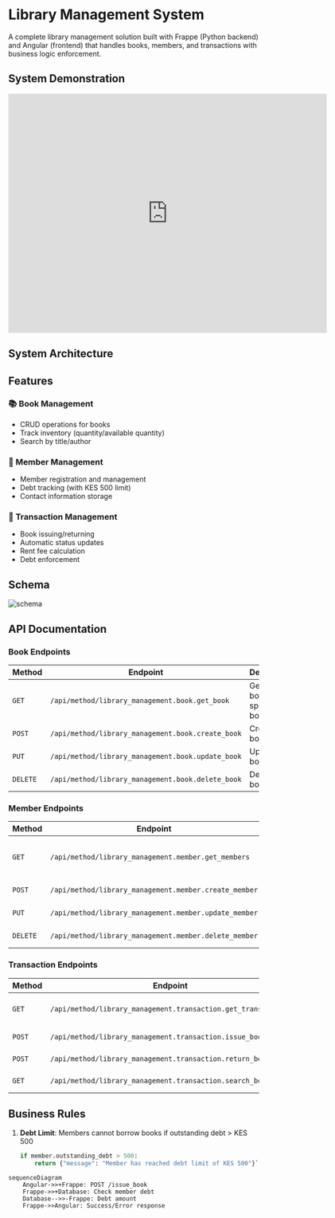 # Library Management System

A complete library management solution built with Frappe (Python backend) and Angular (frontend) that handles books, members, and transactions with business logic enforcement.
## System Demonstration

<iframe 
    src="https://drive.google.com/file/d/1R96uzbvD_Q7PHi2pJ_vn0l1KLKg_hMgL/preview" 
    width="640" 
    height="480" 
    allow="autoplay"
    style="border:none;"
></iframe>

## System Architecture

## Features

### 📚 Book Management
- CRUD operations for books
- Track inventory (quantity/available quantity)
- Search by title/author

### 👥 Member Management
- Member registration and management
- Debt tracking (with KES 500 limit)
- Contact information storage

### 🔄 Transaction Management
- Book issuing/returning
- Automatic status updates
- Rent fee calculation
- Debt enforcement

## Schema
![schema](https://github.com/user-attachments/assets/8e3baa70-1ecd-4388-bfcc-87ba52f4b092)


## API Documentation

### Book Endpoints

| Method | Endpoint | Description | Parameters |
|--------|----------|-------------|------------|
| `GET` | `/api/method/library_management.book.get_book` | Get all books or specific book | `book_name` (optional) |
| `POST` | `/api/method/library_management.book.create_book` | Create new book | `title`, `author`, `isbn`, `publisher`, `quantity` |
| `PUT` | `/api/method/library_management.book.update_book` | Update book | `book_name`, `title`/`author`/`isbn`/`publisher`/`quantity` |
| `DELETE` | `/api/method/library_management.book.delete_book` | Delete book | `book_name` |

### Member Endpoints

| Method | Endpoint | Description | Parameters |
|--------|----------|-------------|------------|
| `GET` | `/api/method/library_management.member.get_members` | Get all members or specific member | `email` (optional) |
| `POST` | `/api/method/library_management.member.create_member` | Create new member | `first_name`, `last_name`, `email`, `phone` |
| `PUT` | `/api/method/library_management.member.update_member` | Update member | `member_id`, `first_name`/`last_name`/`email`/`phone`/`outstanding_debt` |
| `DELETE` | `/api/method/library_management.member.delete_member` | Delete member | `member_id` |

### Transaction Endpoints

| Method | Endpoint | Description | Parameters |
|--------|----------|-------------|------------|
| `GET` | `/api/method/library_management.transaction.get_transactions` | Get all transactions or specific | `transaction_id` (optional) |
| `POST` | `/api/method/library_management.transaction.issue_book` | Issue book to member | `book_name`, `email` |
| `POST` | `/api/method/library_management.transaction.return_book` | Return book | `transaction_id`, `rent_fee` |
| `GET` | `/api/method/library_management.transaction.search_books` | Search books | `author` or `title` |

## Business Rules

1. **Debt Limit**: Members cannot borrow books if outstanding debt > KES 500
   ```python
   if member.outstanding_debt > 500:
       return {"message": "Member has reached debt limit of KES 500"}```


```mermaid
sequenceDiagram
    Angular->>+Frappe: POST /issue_book
    Frappe->>+Database: Check member debt
    Database-->>-Frappe: Debt amount
    Frappe->>Angular: Success/Error response
